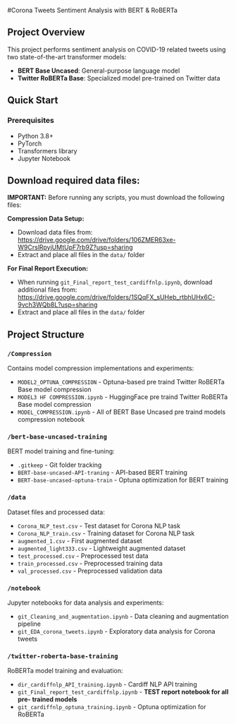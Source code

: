 #Corona Tweets Sentiment Analysis with BERT & RoBERTa 

## Project Overview
This project performs sentiment analysis on COVID-19 related tweets using two state-of-the-art transformer models:
- **BERT Base Uncased**: General-purpose language model
- **Twitter RoBERTa Base**: Specialized model pre-trained on Twitter data



## Quick Start

### Prerequisites
- Python 3.8+
- PyTorch
- Transformers library
- Jupyter Notebook


## Download required data files:
   
   **IMPORTANT:** Before running any scripts, you must download the following files:
   
   **Compression Data Setup:**
   - Download data files from: https://drive.google.com/drive/folders/106ZMER63xe-W9CrslRpyjUMtUpF7rb9Z?usp=sharing
   - Extract and place all files in the `data/` folder
   
   **For Final Report Execution:**
   - When running `git_Final_report_test_cardiffnlp.ipynb`, download additional files from: https://drive.google.com/drive/folders/1SQqFX_sUHeb_rtbhUHx6C-9vch3WQb8L?usp=sharing
   - Extract and place all files in the `data/` folder
   

## Project Structure

### `/Compression`
Contains model compression implementations and experiments:
- `MODEL2_OPTUNA_COMPRESSION` - Optuna-based pre traind Twitter RoBERTa Base model compression
- `MODEL3 HF COMPRESSION.ipynb` - HuggingFace pre traind Twitter RoBERTa Base model compression
- `MODEL_COMPRESSION.ipynb` - All of BERT Base Uncased pre traind models compression notebook

### `/bert-base-uncased-training`
BERT model training and fine-tuning:
- `.gitkeep` - Git folder tracking
- `BERT-base-uncased-API-traning` - API-based BERT training
- `BERT-base-uncased-optuna-train` - Optuna optimization for BERT training

### `/data`
Dataset files and processed data:
- `Corona_NLP_test.csv` - Test dataset for Corona NLP task
- `Corona_NLP_train.csv` - Training dataset for Corona NLP task
- `augmented_1.csv` - First augmented dataset
- `augmented_light333.csv` - Lightweight augmented dataset
- `test_processed.csv` - Preprocessed test data
- `train_processed.csv` - Preprocessed training data
- `val_processed.csv` - Preprocessed validation data

### `/notebook`
Jupyter notebooks for data analysis and experiments:
- `git_Cleaning_and_augmentation.ipynb` - Data cleaning and augmentation pipeline
- `git_EDA_corona_tweets.ipynb` - Exploratory data analysis for Corona tweets

### `/twitter-roberta-base-training`
RoBERTa model training and evaluation:
- `dir_cardiffnlp_API_training.ipynb` - Cardiff NLP API training
- `git_Final_report_test_cardiffnlp.ipynb` - **TEST report notebook for all pre- trained models**
- `git_cardiffnlp_optuna_training.ipynb` - Optuna optimization for RoBERTa


